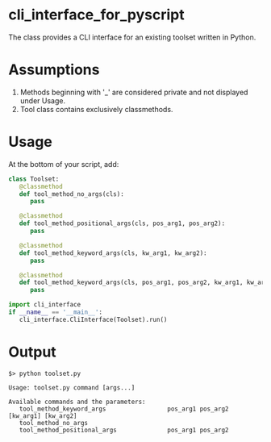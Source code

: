 # cli_interface_for_pyscript
The class provides a CLI interface for an existing toolset written in Python.

# Assumptions
1. Methods beginning with '_' are considered private and not displayed under Usage.
2. Tool class contains exclusively classmethods.

# Usage
At the bottom of your script, add:
```python
class Toolset:
   @classmethod
   def tool_method_no_args(cls):
      pass

   @classmethod
   def tool_method_positional_args(cls, pos_arg1, pos_arg2):
      pass

   @classmethod
   def tool_method_keyword_args(cls, kw_arg1, kw_arg2):
      pass

   @classmethod
   def tool_method_keyword_args(cls, pos_arg1, pos_arg2, kw_arg1, kw_arg2):
      pass

import cli_interface
if __name__ == '__main__':
   cli_interface.CliInterface(Toolset).run()
```

# Output
```
$> python toolset.py

Usage: toolset.py command [args...]

Available commands and the parameters:
   tool_method_keyword_args                 pos_arg1 pos_arg2 [kw_arg1] [kw_arg2]
   tool_method_no_args
   tool_method_positional_args              pos_arg1 pos_arg2
```
